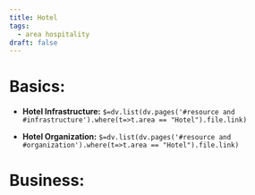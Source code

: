 ```yaml
---
title: Hotel
tags:
  - area hospitality
draft: false
---
```


# Basics:
- **Hotel Infrastructure:**
`$=dv.list(dv.pages('#resource and #infrastructure').where(t=>t.area == "Hotel").file.link)`

- **Hotel Organization:**
`$=dv.list(dv.pages('#resource and #organization').where(t=>t.area == "Hotel").file.link)`

# Business:

